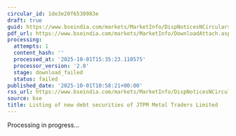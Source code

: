 ```yaml
---
circular_id: 1de3e20f6530983e
draft: true
guid: https://www.bseindia.com/markets/MarketInfo/DispNoticesNCirculars.aspx?Noticeid={BA424734-CEEF-4584-B2BC-2187E71ECF49}&noticeno=20251001-27&dt=10/01/2025&icount=27&totcount=74&flag=0
pdf_url: https://www.bseindia.com/markets/MarketInfo/DownloadAttach.aspx?id=20251001-27&attachedId=
processing:
  attempts: 1
  content_hash: ''
  processed_at: '2025-10-01T15:35:23.110575'
  processor_version: '2.0'
  stage: download_failed
  status: failed
published_date: '2025-10-01T10:58:21+00:00'
rss_url: https://www.bseindia.com/markets/MarketInfo/DispNoticesNCirculars.aspx?Noticeid={BA424734-CEEF-4584-B2BC-2187E71ECF49}&noticeno=20251001-27&dt=10/01/2025&icount=27&totcount=74&flag=0
source: bse
title: Listing of new debt securities of JTPM Metal Traders Limited
---
```


Processing in progress...